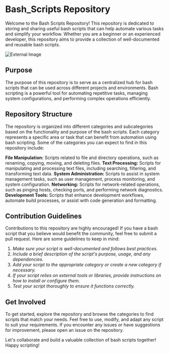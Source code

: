 # Bash_Scripts Repository
Welcome to the Bash Scripts Repository! This repository is dedicated to storing and sharing useful bash scripts that can help automate various tasks and simplify your workflow. Whether you are a beginner or an experienced developer, this repository aims to provide a collection of well-documented and reusable bash scripts.

![External Image](https://patchthenet.com/wp-content/uploads/2022/03/bash-scripting.jpg)

## Purpose
The purpose of this repository is to serve as a centralized hub for bash scripts that can be used across different projects and environments. Bash scripting is a powerful tool for automating repetitive tasks, managing system configurations, and performing complex operations efficiently.

## Repository Structure
The repository is organized into different categories and subcategories based on the functionality and purpose of the bash scripts. Each category represents a specific area or task that can benefit from automation using bash scripting. Some of the categories you can expect to find in this repository include:

**File Manipulation:** Scripts related to file and directory operations, such as renaming, copying, moving, and deleting files.
**Text Processing:** Scripts for manipulating and processing text files, including searching, filtering, and transforming text data.
**System Administration:** Scripts to assist in system management tasks, such as user management, process monitoring, and system configuration.
**Networking:** Scripts for network-related operations, such as pinging hosts, checking ports, and performing network diagnostics.
**Development Tools:** Scripts that enhance development workflows, automate build processes, or assist with code generation and formatting.

## Contribution Guidelines
Contributions to this repository are highly encouraged! If you have a bash script that you believe would benefit the community, feel free to submit a pull request. Here are some guidelines to keep in mind:

1. *Make sure your script is well-documented and follows best practices.*
2. *Include a brief description of the script's purpose, usage, and any dependencies.*
3. *Add your script to the appropriate category or create a new category if necessary.*
4. *If your script relies on external tools or libraries, provide instructions on how to install or configure them.*
5. *Test your script thoroughly to ensure it functions correctly.*

## Get Involved
To get started, explore the repository and browse the categories to find scripts that match your needs. Feel free to use, modify, and adapt any script to suit your requirements. If you encounter any issues or have suggestions for improvement, please open an issue on the repository.

Let's collaborate and build a valuable collection of bash scripts together! Happy scripting!
